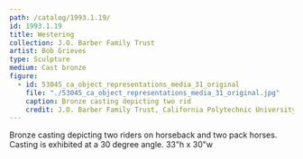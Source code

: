```yaml
---
path: /catalog/1993.1.19/
id: 1993.1.19
title: Westering
collection: J.O. Barber Family Trust
artist: Bob Grieves
type: Sculpture
medium: Cast bronze
figure:
  - id: 53045_ca_object_representations_media_31_original
    file: "./53045_ca_object_representations_media_31_original.jpg"
    caption: Bronze casting depicting two rid
    credit: J.O. Barber Family Trust, California Polytechnic University\nThe images associated with the objects on this website are protected under United States copyright laws. We are pleased to share these materials as an educational resource for the public for non-commercial, educational and personal use only, or for fair use as defined by law.
---
```

Bronze casting depicting two riders on horseback and two pack horses. Casting is exhibited at a 30 degree angle. 
33"h x 30"w
